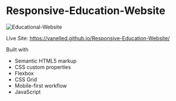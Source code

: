 # Responsive-Education-Website

![Educational-Website](https://github.com/VanelleD/Responsive-Education-Website/assets/74120895/f0c2ed18-8783-40ed-b3f6-221b33521a20)


Live Site: https://vanelled.github.io/Responsive-Education-Website/

Built with
 - Semantic HTML5 markup
 - CSS custom properties
 - Flexbox
 - CSS Grid
 - Mobile-first workflow
 - JavaScript

